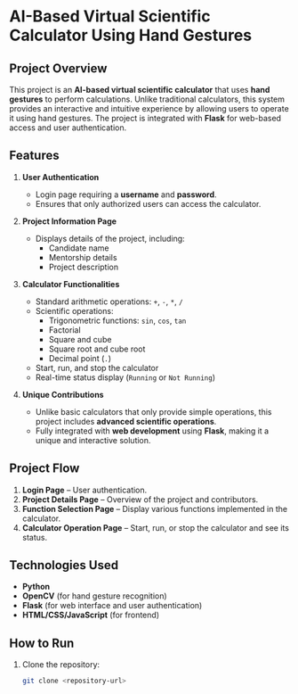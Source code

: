 # AI-Based Virtual Scientific Calculator Using Hand Gestures

## Project Overview
This project is an **AI-based virtual scientific calculator** that uses **hand gestures** to perform calculations. Unlike traditional calculators, this system provides an interactive and intuitive experience by allowing users to operate it using hand gestures. The project is integrated with **Flask** for web-based access and user authentication.

## Features

1. **User Authentication**  
   - Login page requiring a **username** and **password**.
   - Ensures that only authorized users can access the calculator.

2. **Project Information Page**  
   - Displays details of the project, including:
     - Candidate name
     - Mentorship details
     - Project description

3. **Calculator Functionalities**  
   - Standard arithmetic operations: `+`, `-`, `*`, `/`
   - Scientific operations:
     - Trigonometric functions: `sin`, `cos`, `tan`
     - Factorial
     - Square and cube
     - Square root and cube root
     - Decimal point (`.`)
   - Start, run, and stop the calculator
   - Real-time status display (`Running` or `Not Running`)

4. **Unique Contributions**  
   - Unlike basic calculators that only provide simple operations, this project includes **advanced scientific operations**.
   - Fully integrated with **web development** using **Flask**, making it a unique and interactive solution.

## Project Flow

1. **Login Page** – User authentication.
2. **Project Details Page** – Overview of the project and contributors.
3. **Function Selection Page** – Display various functions implemented in the calculator.
4. **Calculator Operation Page** – Start, run, or stop the calculator and see its status.

## Technologies Used

- **Python**
- **OpenCV** (for hand gesture recognition)
- **Flask** (for web interface and user authentication)
- **HTML/CSS/JavaScript** (for frontend)

## How to Run

1. Clone the repository:
   ```bash
   git clone <repository-url>
